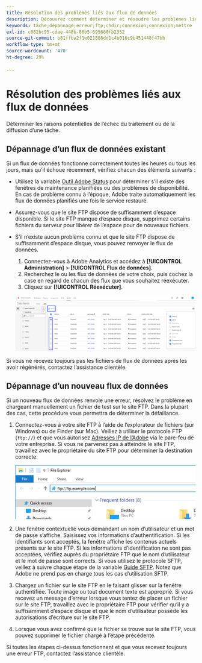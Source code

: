 ```yaml
---
title: Résolution des problèmes liés aux flux de données
description: Découvrez comment déterminer et résoudre les problèmes liés aux flux de données.
keywords: tâche;dépannage;erreur;ftp;chdir;connexion;connexion;mettre
exl-id: c082bc95-cdae-448b-86b5-695660fb2352
source-git-commit: b81ffba2f1e021888dd1c4b016c9b451448f47bb
workflow-type: tm+mt
source-wordcount: '470'
ht-degree: 29%

---
```


# Résolution des problèmes liés aux flux de données

Déterminer les raisons potentielles de l’échec du traitement ou de la diffusion d’une tâche.

## Dépannage d’un flux de données existant

Si un flux de données fonctionne correctement toutes les heures ou tous les jours, mais qu’il échoue récemment, vérifiez chacun des éléments suivants :

* Utilisez la variable [Outil Adobe Status](https://status.adobe.com/en/experience_cloud) pour déterminer s’il existe des fenêtres de maintenance planifiées ou des problèmes de disponibilité. En cas de problème connu à l’époque, Adobe traite automatiquement les flux de données planifiés une fois le service restauré.
* Assurez-vous que le site FTP dispose de suffisamment d’espace disponible. Si le site FTP manque d’espace disque, supprimez certains fichiers du serveur pour libérer de l’espace pour de nouveaux fichiers.
* S’il n’existe aucun problème connu et que le site FTP dispose de suffisamment d’espace disque, vous pouvez renvoyer le flux de données.

   1. Connectez-vous à Adobe Analytics et accédez à **[!UICONTROL Administration]** > **[!UICONTROL Flux de données]**.
   2. Recherchez le ou les flux de données de votre choix, puis cochez la case en regard de chacun des flux que vous souhaitez réexécuter.
   3. Cliquez sur **[!UICONTROL Réexécuter]**.

   ![Réexécuter](assets/rerun.png)

Si vous ne recevez toujours pas les fichiers de flux de données après les avoir régénérés, contactez l’assistance clientèle.

## Dépannage d’un nouveau flux de données

Si un nouveau flux de données renvoie une erreur, résolvez le problème en chargeant manuellement un fichier de test sur le site FTP. Dans la plupart des cas, cette procédure vous permettra de déterminer la défaillance.

1. Connectez-vous à votre site FTP à l’aide de l’explorateur de fichiers (sur Windows) ou de Finder (sur Mac). Veillez à utiliser le protocole FTP (`ftp://`) et que vous autorisez [Adresses IP de l’Adobe](/help/technotes/ip-addresses.md) via le pare-feu de votre entreprise. Si vous ne parvenez pas à atteindre le site FTP, travaillez avec le propriétaire du site FTP pour déterminer la destination correcte.

   ![Explorateur de fichiers](assets/file_explorer.png)

2. Une fenêtre contextuelle vous demandant un nom d’utilisateur et un mot de passe s’affiche. Saisissez vos informations d’authentification. Si les identifiants sont acceptés, la fenêtre affiche les contenus actuels présents sur le site FTP. Si les informations d’identification ne sont pas acceptées, vérifiez auprès du propriétaire FTP que le nom d’utilisateur et le mot de passe sont corrects. Si vous utilisez le protocole SFTP, veillez à suivre chaque étape de la variable [Guide SFTP](../ftp-and-sftp/c-sftp/ftp-sftp.md). Notez que Adobe ne prend pas en charge tous les cas d’utilisation SFTP.
3. Chargez un fichier sur le site FTP en le faisant glisser sur la fenêtre authentifiée. Toute image ou tout document texte est approprié. Si vous recevez un message d’erreur lorsque vous tentez de placer un fichier sur le site FTP, travaillez avec le propriétaire FTP pour vérifier qu’il y a suffisamment d’espace disque et que le nom d’utilisateur possède les autorisations d’écriture sur le site FTP.
4. Lorsque vous avez confirmé que le fichier se trouve sur le site FTP, vous pouvez supprimer le fichier chargé à l’étape précédente.

Si toutes les étapes ci-dessus fonctionnent et que vous recevez toujours une erreur FTP, contactez l’assistance clientèle.
